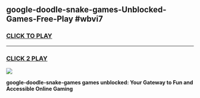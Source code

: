 
## google-doodle-snake-games-Unblocked-Games-Free-Play #wbvi7
<h3>
<a href="https://us.freeplayer.one?title=google-doodle-snake-games&ref=9M">CLICK TO PLAY</a></h3>
<hr>

<h3>
<a href="https://us.freeplayer.one?title=google-doodle-snake-games&ref=9M">CLICK 2 PLAY</a>
  
</h3>

<a href="https://us.freeplayer.one?title=google-doodle-snake-games&ref=9M"><img src="https://clearcache.store/games.png"></a>


**google-doodle-snake-games games unblocked: Your Gateway to Fun and Accessible Online Gaming**
